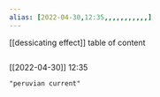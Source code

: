 ```yaml
---
alias: [2022-04-30,12:35,,,,,,,,,,,]
---
```

[[dessicating effect]]
table of content
```toc
```

[[2022-04-30]] 12:35

```query
"peruvian current"
```